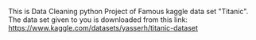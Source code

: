 This is Data Cleaning python Project of Famous kaggle data set "Titanic".
The data set given to you is downloaded from this link:
https://www.kaggle.com/datasets/yasserh/titanic-dataset
